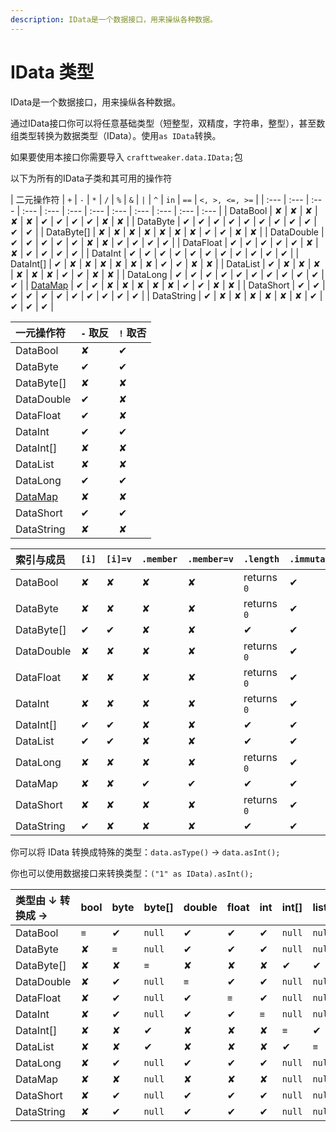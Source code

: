 ```yaml
---
description: IData是一个数据接口，用来操纵各种数据。
---
```


# IData 类型



IData是一个数据接口，用来操纵各种数据。

通过IData接口你可以将任意基础类型（短整型，双精度，字符串，整型），甚至数组类型转换为数据类型（IData）。使用`as IData`转换。

如果要使用本接口你需要导入 `crafttweaker.data.IData;`包

以下为所有的IData子类和其可用的操作符

| 二元操作符 | `+` | `-` | `*` | `/` | `%` | `&` | `|` | `^` | `in` | `==` | `<, >, <=, >=` |
| :--- | :--- | :--- | :--- | :--- | :--- | :--- | :--- | :--- | :--- | :--- | :--- |
| DataBool | ✘ | ✘ | ✘ | ✘ | ✘ | ✔ | ✔ | ✔ | ✔ | ✘ | ✘ |
| DataByte | ✔ | ✔ | ✔ | ✔ | ✔ | ✔ | ✔ | ✔ | ✔ | ✔ | ✔ |
| DataByte\[\] | ✘ | ✘ | ✘ | ✘ | ✘ | ✘ | ✘ | ✔ | ✔ | ✘ | ✘ |
| DataDouble | ✔ | ✔ | ✔ | ✔ | ✔ | ✘ | ✘ | ✔ | ✔ | ✔ | ✔ |
| DataFloat | ✔ | ✔ | ✔ | ✔ | ✔ | ✘ | ✘ | ✔ | ✔ | ✔ | ✔ |
| DataInt | ✔ | ✔ | ✔ | ✔ | ✔ | ✔ | ✔ | ✔ | ✔ | ✔ | ✔ |
| DataInt\[\] | ✔ | ✘ | ✘ | ✘ | ✘ | ✘ | ✘ | ✔ | ✔ | ✘ | ✘ |
| DataList | ✔ | ✘ | ✘ | ✘ | ✘ | ✘ | ✘ | ✔ | ✔ | ✘ | ✘ |
| DataLong | ✔ | ✔ | ✔ | ✔ | ✔ | ✔ | ✔ | ✔ | ✔ | ✔ | ✔ |
| [DataMap](https://crafttweaker.readthedocs.io/zh_CN/latest/Vanilla/Data/DataMap) | ✔ | ✔ | ✘ | ✘ | ✘ | ✘ | ✘ | ✔ | ✔ | ✘ | ✘ |
| DataShort | ✔ | ✔ | ✔ | ✔ | ✔ | ✔ | ✔ | ✔ | ✔ | ✔ | ✔ |
| DataString | ✔ | ✘ | ✘ | ✘ | ✘ | ✘ | ✘ | ✔ | ✔ | ✔ | ✔ |

| 一元操作符 | `-` 取反 | `!` 取否 |
| :--- | :--- | :--- |
| DataBool | ✘ | ✔ |
| DataByte | ✔ | ✔ |
| DataByte\[\] | ✘ | ✘ |
| DataDouble | ✔ | ✘ |
| DataFloat | ✔ | ✘ |
| DataInt | ✔ | ✔ |
| DataInt\[\] | ✘ | ✘ |
| DataList | ✘ | ✘ |
| DataLong | ✔ | ✔ |
| [DataMap](https://crafttweaker.readthedocs.io/zh_CN/latest/Vanilla/Data/DataMap) | ✘ | ✘ |
| DataShort | ✔ | ✔ |
| DataString | ✘ | ✘ |

| 索引与成员 | `[i]` | `[i]=v` | `.member` | `.member=v` | `.length` | `.immutable` | `.update(v)` |
| :--- | :--- | :--- | :--- | :--- | :--- | :--- | :--- |
| DataBool | ✘ | ✘ | ✘ | ✘ | returns `0` | ✔ | ✔ |
| DataByte | ✘ | ✘ | ✘ | ✘ | returns `0` | ✔ | ✔ |
| DataByte\[\] | ✔ | ✔ | ✘ | ✘ | ✔ | ✔ | ✔ |
| DataDouble | ✘ | ✘ | ✘ | ✘ | returns `0` | ✔ | ✔ |
| DataFloat | ✘ | ✘ | ✘ | ✘ | returns `0` | ✔ | ✔ |
| DataInt | ✘ | ✘ | ✘ | ✘ | returns `0` | ✔ | ✔ |
| DataInt\[\] | ✔ | ✔ | ✘ | ✘ | ✔ | ✔ | ✔ |
| DataList | ✔ | ✔ | ✘ | ✘ | ✔ | ✔ | ✔ |
| DataLong | ✘ | ✘ | ✘ | ✘ | returns `0` | ✔ | ✔ |
| DataMap | ✘ | ✘ | ✔ | ✔ | ✔ | ✔ | ✔ |
| DataShort | ✘ | ✘ | ✘ | ✘ | returns `0` | ✔ | ✔ |
| DataString | ✔ | ✘ | ✘ | ✘ | ✔ | ✔ | ✔ |

你可以将 IData 转换成特殊的类型：`data.asType()` → `data.asInt();`

你也可以使用数据接口来转换类型：`("1" as IData).asInt();`

| 类型由 ↓ 转换成 → | bool | byte | byte\[\] | double | float | int | int\[\] | list | long | [Map](https://crafttweaker.readthedocs.io/zh_CN/latest/AdvancedFunctions/Associative_Arrays) | short | string |
| :--- | :--- | :--- | :--- | :--- | :--- | :--- | :--- | :--- | :--- | :--- | :--- | :--- |
| DataBool | `≡` | ✔ | `null` | ✔ | ✔ | ✔ | `null` | `null` | ✔ | `null` | ✔ | ✔ |
| DataByte | ✘ | `≡` | `null` | ✔ | ✔ | ✔ | `null` | `null` | ✔ | `null` | ✔ | ✔ |
| DataByte\[\] | ✘ | ✘ | `≡` | ✘ | ✘ | ✘ | ✔ | ✔ | ✘ | `null` | ✘ | ✔ |
| DataDouble | ✘ | ✔ | `null` | `≡` | ✔ | ✔ | `null` | `null` | ✔ | `null` | ✔ | ✔ |
| DataFloat | ✘ | ✔ | `null` | ✔ | `≡` | ✔ | `null` | `null` | ✔ | `null` | ✔ | ✔ |
| DataInt | ✘ | ✔ | `null` | ✔ | ✔ | `≡` | `null` | `null` | ✔ | `null` | ✔ | ✔ |
| DataInt\[\] | ✘ | ✘ | ✔ | ✘ | ✘ | ✘ | `≡` | ✔ | ✘ | `null` | ✘ | ✔ |
| DataList | ✘ | ✘ | ✔ | ✘ | ✘ | ✘ | ✔ | `≡` | ✘ | `null` | ✘ | ✔ |
| DataLong | ✘ | ✔ | `null` | ✔ | ✔ | ✔ | `null` | `null` | `≡` | `null` | ✔ | ✔ |
| DataMap | ✘ | ✘ | `null` | ✘ | ✘ | ✘ | `null` | `null` | ✘ | `≡` | ✘ | ✔ |
| DataShort | ✘ | ✔ | `null` | ✔ | ✔ | ✔ | `null` | `null` | ✔ | `null` | `≡` | ✔ |
| DataString | ✘ | ✔ | `null` | ✔ | ✔ | ✔ | `null` | `null` | ✔ | `null` | ✔ | `≡` |

